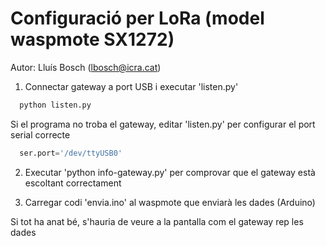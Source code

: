 # Configuració per LoRa (model waspmote SX1272)
Autor: Lluís Bosch (lbosch@icra.cat)

1. Connectar gateway a port USB i executar 'listen.py'
  ```bash
    python listen.py
  ```
  Si el programa no troba el gateway, editar 'listen.py' per configurar el port serial correcte
  ```python
    ser.port='/dev/ttyUSB0'
  ```

2. Executar 'python info-gateway.py' per comprovar que el gateway està escoltant correctament

3. Carregar codi 'envia.ino' al waspmote que enviarà les dades (Arduino)

Si tot ha anat bé, s'hauria de veure a la pantalla com el gateway rep les dades
